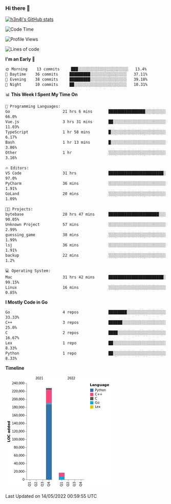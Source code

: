 ### Hi there 👋

[![h3n4l's GitHub stats](https://github-readme-stats.vercel.app/api?username=h3n4l&count_private=true&show_icons=true&theme=radical)](https://github.com/h3n4l/github-readme-stats)

<!--START_SECTION:waka-->
![Code Time](http://img.shields.io/badge/Code%20Time-0%20secs-blue)

![Profile Views](http://img.shields.io/badge/Profile%20Views-4-blue)

![Lines of code](https://img.shields.io/badge/From%20Hello%20World%20I%27ve%20Written-245%20Thousand%20lines%20of%20code-blue)

**I'm an Early 🐤** 

```text
🌞 Morning    13 commits     ███░░░░░░░░░░░░░░░░░░░░░░   13.4% 
🌆 Daytime    36 commits     █████████░░░░░░░░░░░░░░░░   37.11% 
🌃 Evening    38 commits     █████████░░░░░░░░░░░░░░░░   39.18% 
🌙 Night      10 commits     ██░░░░░░░░░░░░░░░░░░░░░░░   10.31%

```


📊 **This Week I Spent My Time On** 

```text
💬 Programming Languages: 
Go                       21 hrs 6 mins       ████████████████░░░░░░░░░   66.0% 
Vue.js                   3 hrs 31 mins       ██░░░░░░░░░░░░░░░░░░░░░░░   11.03% 
TypeScript               1 hr 58 mins        █░░░░░░░░░░░░░░░░░░░░░░░░   6.17% 
Bash                     1 hr 13 mins        █░░░░░░░░░░░░░░░░░░░░░░░░   3.86% 
Other                    1 hr                ░░░░░░░░░░░░░░░░░░░░░░░░░   3.16%

🔥 Editors: 
VS Code                  31 hrs              ████████████████████████░   97.0% 
PyCharm                  36 mins             ░░░░░░░░░░░░░░░░░░░░░░░░░   1.91% 
GoLand                   20 mins             ░░░░░░░░░░░░░░░░░░░░░░░░░   1.09%

🐱‍💻 Projects: 
bytebase                 28 hrs 47 mins      ██████████████████████░░░   90.05% 
Unknown Project          57 mins             ░░░░░░░░░░░░░░░░░░░░░░░░░   2.99% 
guessing_game            38 mins             ░░░░░░░░░░░░░░░░░░░░░░░░░   1.99% 
lsj                      36 mins             ░░░░░░░░░░░░░░░░░░░░░░░░░   1.91% 
backup                   22 mins             ░░░░░░░░░░░░░░░░░░░░░░░░░   1.2%

💻 Operating System: 
Mac                      31 hrs 42 mins      ████████████████████████░   99.15% 
Linux                    16 mins             ░░░░░░░░░░░░░░░░░░░░░░░░░   0.85%

```

**I Mostly Code in Go** 

```text
Go                       4 repos             ████████░░░░░░░░░░░░░░░░░   33.33% 
C++                      3 repos             ██████░░░░░░░░░░░░░░░░░░░   25.0% 
C                        2 repos             ████░░░░░░░░░░░░░░░░░░░░░   16.67% 
Lex                      1 repo              ██░░░░░░░░░░░░░░░░░░░░░░░   8.33% 
Python                   1 repo              ██░░░░░░░░░░░░░░░░░░░░░░░   8.33%

```


**Timeline**

![Chart not found](https://raw.githubusercontent.com/h3n4l/h3n4l/main/charts/bar_graph.png) 


 Last Updated on 14/05/2022 00:59:55 UTC
<!--END_SECTION:waka-->

